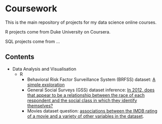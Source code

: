 # Coursework

This is the main repository of projects for my data science online courses. 

R projects come from Duke University on Coursera.

SQL projects come from ...

## Contents

- Data Analysis and Visualisation
    - R
        - Behavioral Risk Factor Surveillance System (BRFSS) dataset: [A simple exploration](https://github.com/bolent/Coursework/tree/main/Introduction%20to%20Probability%20and%20Data%20with%20R)
        - General Social Surveys (GSS) dataset inference: [In 2012, does that appear to be a relationship between the race of each respondent and the social class in which they identify themselves?](https://github.com/bolent/Coursework/tree/main/Inferential%20Statistics)
        - Movies dataset question: [associations between the IMDB rating of a movie and a variety of other variables in the dataset](https://github.com/bolent/Coursework/tree/main/Linear%20Regression%20and%20Modeling).




